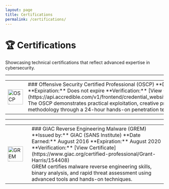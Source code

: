 ```yaml
---
layout: page
title: Certifications
permalink: /certifications/
---
```


# 🏆 Certifications

Showcasing technical certifications that reflect advanced expertise in cybersecurity.

---

<table style="width:100%; border: none;">
  <tr>
    <td style="width: 60px; vertical-align: middle;">
      <img src="/assets/img/certs/oscp.png" alt="OSCP Logo" width="48" height="48">
    </td>
    <td style="vertical-align: middle;">
      ### Offensive Security Certified Professional (OSCP)
      **Date Earned:** May 2022  
      **Expiration:** Does not expire  
      **Verification:** [View Certificate](https://api.accredible.com/v1/frontend/credential_website_embed_image/certificate/51841931)  
      <br>
      The OSCP demonstrates practical exploitation, creative problem solving, and disciplined methodology through a 24-hour hands-on penetration testing exam.
    </td>
  </tr>
</table>

---

<table style="width:100%; border: none;">
  <tr>
    <td style="width: 60px; vertical-align: middle;">
      <img src="/assets/img/certs/grem.png" alt="GREM Logo" width="48" height="48">
    </td>
    <td style="vertical-align: middle;">
      ### GIAC Reverse Engineering Malware (GREM)
      **Issued by:** GIAC (SANS Institute)  
      **Date Earned:** August 2016
      **Expiration:** August 2020  
      **Verification:** [View Certificate](https://www.giac.org/certified-professional/Grant-Harris/154408)  
      <br>
      GREM certifies malware reverse engineering skills, binary analysis, and rapid threat assessment using advanced tools and hands-on techniques.
    </td>
  </tr>
</table>